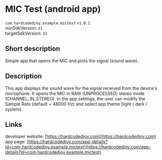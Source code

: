 # MIC Test (android app)

<code>com.hardcodedjoy.example.mictest</code> <code>v1.0.1</code><br/>
minSdkVersion: <code>21</code><br/>
targetSdkVersion: <code>33</code><br/>

## Short description

Simple app that opens the MIC and plots the signal (sound wave).


## Description

This app displays the sound wave for the signal received from the device's microphone. It opens the MIC in RAW (UNPROCESSED) stereo mode (CHANNEL_IN_STEREO). In the app settings, the user can modify the Sample Rate (default = 48000 Hz) and select app theme (light / dark / system).


## Links

developer website: [https://hardcodedjoy.com](https://hardcodedjoy.com)<br/>
app page: [https://hardcodedjoy.com/app-details?id=com.hardcodedjoy.example.mictest](https://hardcodedjoy.com/app-details?id=com.hardcodedjoy.example.mictest)<br/>

